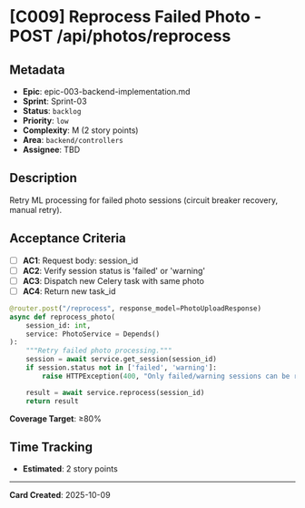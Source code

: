 # [C009] Reprocess Failed Photo - POST /api/photos/reprocess

## Metadata
- **Epic**: epic-003-backend-implementation.md
- **Sprint**: Sprint-03
- **Status**: `backlog`
- **Priority**: `low`
- **Complexity**: M (2 story points)
- **Area**: `backend/controllers`
- **Assignee**: TBD

## Description

Retry ML processing for failed photo sessions (circuit breaker recovery, manual retry).

## Acceptance Criteria

- [ ] **AC1**: Request body: session_id
- [ ] **AC2**: Verify session status is 'failed' or 'warning'
- [ ] **AC3**: Dispatch new Celery task with same photo
- [ ] **AC4**: Return new task_id

```python
@router.post("/reprocess", response_model=PhotoUploadResponse)
async def reprocess_photo(
    session_id: int,
    service: PhotoService = Depends()
):
    """Retry failed photo processing."""
    session = await service.get_session(session_id)
    if session.status not in ['failed', 'warning']:
        raise HTTPException(400, "Only failed/warning sessions can be reprocessed")

    result = await service.reprocess(session_id)
    return result
```

**Coverage Target**: ≥80%

## Time Tracking
- **Estimated**: 2 story points

---

**Card Created**: 2025-10-09
